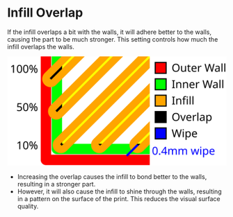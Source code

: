 Infill Overlap
====
If the infill overlaps a bit with the walls, it will adhere better to the walls, causing the part to be much stronger. This setting controls how much the infill overlaps the walls.

![A visualisation of the infill overlap and wipe distance](images/infill_overlap.svg)

* Increasing the overlap causes the infill to bond better to the walls, resulting in a stronger part.
* However, it will also cause the infill to shine through the walls, resulting in a pattern on the surface of the print. This reduces the visual surface quality.